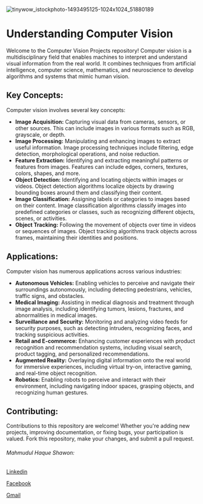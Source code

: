 
![tinywow_istockphoto-1493495125-1024x1024_51880189](https://github.com/Shawon5030/Computer-Vision/assets/149573785/c1623dcc-6888-42a7-8dab-f5fdd5a10db4)

<!DOCTYPE html>
<html lang="en">
<head>
<meta charset="UTF-8">
<meta name="viewport" content="width=device-width, initial-scale=1.0">
</head>
<body>

<h1>Understanding Computer Vision</h1>

<p>Welcome to the Computer Vision Projects repository! Computer vision is a multidisciplinary field that enables machines to interpret and understand visual information from the real world. It combines techniques from artificial intelligence, computer science, mathematics, and neuroscience to develop algorithms and systems that mimic human vision.</p>

<h2>Key Concepts:</h2>

<p>Computer vision involves several key concepts:</p>

<ul>
  <li><strong>Image Acquisition:</strong> Capturing visual data from cameras, sensors, or other sources. This can include images in various formats such as RGB, grayscale, or depth.</li>
  <li><strong>Image Processing:</strong> Manipulating and enhancing images to extract useful information. Image processing techniques include filtering, edge detection, morphological operations, and noise reduction.</li>
  <li><strong>Feature Extraction:</strong> Identifying and extracting meaningful patterns or features from images. Features can include edges, corners, textures, colors, shapes, and more.</li>
  <li><strong>Object Detection:</strong> Identifying and locating objects within images or videos. Object detection algorithms localize objects by drawing bounding boxes around them and classifying their content.</li>
  <li><strong>Image Classification:</strong> Assigning labels or categories to images based on their content. Image classification algorithms classify images into predefined categories or classes, such as recognizing different objects, scenes, or activities.</li>
  <li><strong>Object Tracking:</strong> Following the movement of objects over time in videos or sequences of images. Object tracking algorithms track objects across frames, maintaining their identities and positions.</li>
</ul>

<h2>Applications:</h2>

<p>Computer vision has numerous applications across various industries:</p>

<ul>
  <li><strong>Autonomous Vehicles:</strong> Enabling vehicles to perceive and navigate their surroundings autonomously, including detecting pedestrians, vehicles, traffic signs, and obstacles.</li>
  <li><strong>Medical Imaging:</strong> Assisting in medical diagnosis and treatment through image analysis, including identifying tumors, lesions, fractures, and abnormalities in medical images.</li>
  <li><strong>Surveillance and Security:</strong> Monitoring and analyzing video feeds for security purposes, such as detecting intruders, recognizing faces, and tracking suspicious activities.</li>
  <li><strong>Retail and E-commerce:</strong> Enhancing customer experiences with product recognition and recommendation systems, including visual search, product tagging, and personalized recommendations.</li>
  <li><strong>Augmented Reality:</strong> Overlaying digital information onto the real world for immersive experiences, including virtual try-on, interactive gaming, and real-time object recognition.</li>
  <li><strong>Robotics:</strong> Enabling robots to perceive and interact with their environment, including navigating indoor spaces, grasping objects, and recognizing human gestures.</li>
</ul>

<h2>Contributing:</h2>

<p>Contributions to this repository are welcome! Whether you're adding new projects, improving documentation, or fixing bugs, your participation is valued. Fork this repository, make your changes, and submit a pull request.</p>




<h6>Mahmudul Haque Shawon:</h6>
<p><a href="https://www.linkedin.com/in/mahmudulhaque600/">Linkedin</a></p>
<p><a href="https://web.facebook.com/profile.php?id=100076803278386">Facebook</a></p>
<p><a href="haquemahmudul600@gmail.com">Gmail</a></p>

</body>
</html>
